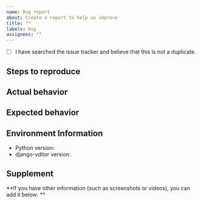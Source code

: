 ```yaml
---
name: Bug report
about: Create a report to help us improve
title: ""
labels: bug
assignees: ""
---
```


- [ ] I have searched the issue tracker and believe that this is not a duplicate.

## Steps to reproduce

<!--Describe the minimized example of how to reproduce the bug-->

## Actual behavior

<!--A clear and concise description the result of the above steps-->

## Expected behavior

<!--A clear and concise description of what you expected to happen.-->

## Environment Information

* Python version: 
* django-vditor version: 

## Supplement

**If you have other information (such as screenshots or videos), you can add it below: **

<!--A clear and concise description of The information you expect to add.-->

